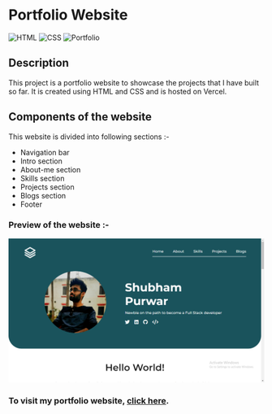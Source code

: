 # Portfolio Website

![HTML](https://img.shields.io/badge/-HTML-red)
![CSS](https://img.shields.io/badge/-CSS-brightgreen)
![Portfolio](https://img.shields.io/badge/-Portfolio-blueviolet)

## Description

This project is a portfolio website to showcase the projects that I have built so far. It is created using HTML and CSS and is hosted on Vercel.

## Components of the website

This website is divided into following sections :-

- Navigation bar
- Intro section
- About-me section
- Skills section
- Projects section
- Blogs section
- Footer

### Preview of the website :-

![preview](<./previews/Screenshot%20(143).png>)

### To visit my portfolio website, [click here](https://portfolio-website-seven-vert.vercel.app/).
